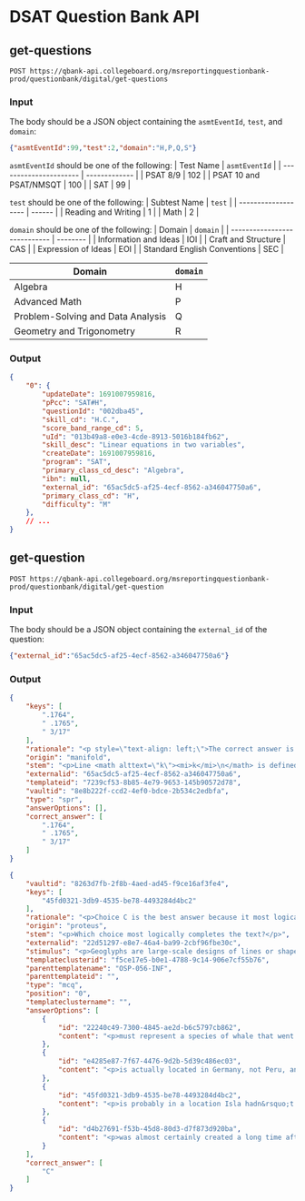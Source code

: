 # DSAT Question Bank API

## get-questions

```
POST https://qbank-api.collegeboard.org/msreportingquestionbank-prod/questionbank/digital/get-questions
```

### Input

The body should be a JSON object containing the `asmtEventId`, `test`, and `domain`:
```json
{"asmtEventId":99,"test":2,"domain":"H,P,Q,S"}
```

`asmtEventId` should be one of the following:
| Test Name              | `asmtEventId` |
| ---------------------- | ------------- |
| PSAT 8/9               | 102           |
| PSAT 10 and PSAT/NMSQT | 100           |
| SAT                    | 99            |

`test` should be one of the following:
| Subtest Name        | `test` |
| ------------------- | ------ |
| Reading and Writing | 1      |
| Math                | 2      |

`domain` should be one of the following:
| Domain                       | `domain` |
| ---------------------------- | -------- |
| Information and Ideas        | IOI      |
| Craft and Structure          | CAS      |
| Expression of Ideas          | EOI      |
| Standard English Conventions | SEC      |

| Domain                            | `domain` |
| --------------------------------- | -------- |
| Algebra                           | H        |
| Advanced Math                     | P        |
| Problem-Solving and Data Analysis | Q        |
| Geometry and Trigonometry         | R        |

### Output

```json
{
	"0": {
		"updateDate": 1691007959816,
		"pPcc": "SAT#H",
		"questionId": "002dba45",
		"skill_cd": "H.C.",
		"score_band_range_cd": 5,
		"uId": "013b49a8-e0e3-4cde-8913-5016b184fb62",
		"skill_desc": "Linear equations in two variables",
		"createDate": 1691007959816,
		"program": "SAT",
		"primary_class_cd_desc": "Algebra",
		"ibn": null,
		"external_id": "65ac5dc5-af25-4ecf-8562-a346047750a6",
		"primary_class_cd": "H",
		"difficulty": "M"
	},
    // ...
}
```

## get-question

```
POST https://qbank-api.collegeboard.org/msreportingquestionbank-prod/questionbank/digital/get-question
```

### Input

The body should be a JSON object containing the `external_id` of the question:
```json
{"external_id":"65ac5dc5-af25-4ecf-8562-a346047750a6"}
```

### Output

```json
{
	"keys": [
		".1764",
		" .1765",
		" 3/17"
	],
	"rationale": "<p style=\"text-align: left;\">The correct answer is <math alttext=\"three seventeenths\"><mfrac>\n\t<mn>3</mn>\n\t<mn>17</mn>\n</mfrac>\n</math>. It&rsquo;s given that line <math alttext=\"j\"><mi>j</mi>\n</math> is perpendicular to line <math alttext=\"k\"><mi>k</mi>\n</math> in the <em>xy</em>-plane. This means that the slope of line <math alttext=\"j\"><mi>j</mi>\n</math> is the negative reciprocal of the slope of line <math alttext=\"k\"><mi>k</mi>\n</math>. The equation of line <math alttext=\"k\"><mi>k</mi>\n</math>, <math alttext=\"y equals minus StartFraction 17 Over 3 EndFraction x plus 5\"><mi>y</mi><mo>=</mo><mo>-</mo><mfrac><mn>17</mn><mn>3</mn></mfrac><mi>x</mi><mo>+</mo><mn>5</mn></math>, is written in slope-intercept form <math alttext=\"y equals m x plus b\"><mrow>\n\t<mi>y</mi>\n\t<mo>=</mo>\n\t<mrow>\n\t\t<mrow>\n\t\t\t<mi>m</mi>\n\t\t\t<mi>x</mi>\n\t\t</mrow>\n\t\t<mo>+</mo>\n\t\t<mi>b</mi>\n\t</mrow>\n</mrow>\n</math>, where <math alttext=\"m\"><mi>m</mi>\n</math> is the slope of the line and <math alttext=\"b\"><mi>b</mi>\n</math> is the <em>y</em>-coordinate of the <em>y</em>-intercept of the line. It follows that the slope of line <math alttext=\"k\"><mi>k</mi>\n</math> is <math alttext=\"negative StartFraction 17 Over 3 EndFraction\"><mrow>\n\t<mo>-</mo>\n\t<mfrac>\n\t\t<mn>17</mn>\n\t\t<mn>3</mn>\n\t</mfrac>\n</mrow>\n</math>. The negative reciprocal of a number is <math alttext=\"negative 1\"><mo>-</mo><mn>1</mn>\n</math> divided by the number. Therefore, the negative reciprocal of <math alttext=\"negative StartFraction 17 Over 3 EndFraction\"><mrow>\n\t<mo>-</mo>\n\t<mfrac>\n\t\t<mn>17</mn>\n\t\t<mn>3</mn>\n\t</mfrac>\n</mrow>\n</math> is <math alttext=\"StartStartFraction negative 1 OverOver negative StartFraction 17 Over 3 EndFraction EndEndFraction\"><mfrac><mrow><mo>-</mo><mn>1</mn></mrow><mrow><mo>-</mo><mstyle displaystyle=\"true\"><mfrac><mn>17</mn><mn>3</mn></mfrac></mstyle></mrow></mfrac></math>, or <math alttext=\"three seventeenths\"><mfrac>\n\t<mn>3</mn>\n\t<mn>17</mn>\n</mfrac>\n</math>. Thus, the slope of line <math alttext=\"j\"><mi>j</mi>\n</math> is <math alttext=\"three seventeenths\"><mfrac>\n\t<mn>3</mn>\n\t<mn>17</mn>\n</mfrac>\n</math>. Note that 3/17, .1764, .1765, and 0.176 are examples of ways to enter a correct answer.</p>",
	"origin": "manifold",
	"stem": "<p>Line <math alttext=\"k\"><mi>k</mi>\n</math> is defined by <math alttext=\"y equals minus StartFraction 17 Over 3 EndFraction x plus 5\"><mi>y</mi><mo>=</mo><mo>-</mo><mfrac><mrow><mn>17</mn></mrow><mrow><mn>3</mn></mrow></mfrac><mi>x</mi><mo>+</mo><mrow><mn>5</mn></mrow></math>. Line <math alttext=\"j\"><mi>j</mi>\n</math> is perpendicular to line <math alttext=\"k\"><mi>k</mi>\n</math> in the <em>xy</em>-plane. What is the slope of line <math alttext=\"j\"><mi>j</mi>\n</math>?</p>",
	"externalid": "65ac5dc5-af25-4ecf-8562-a346047750a6",
	"templateid": "7239cf53-8b85-4e79-9653-145b90572d78",
	"vaultid": "8e8b222f-ccd2-4ef0-bdce-2b534c2edbfa",
	"type": "spr",
	"answerOptions": [],
	"correct_answer": [
		".1764",
		" .1765",
		" 3/17"
	]
}
```

```json
{
	"vaultid": "8263d7fb-2f8b-4aed-ad45-f9ce16af3fe4",
	"keys": [
		"45fd0321-3db9-4535-be78-4493284d4bc2"
	],
	"rationale": "<p>Choice C is the best answer because it most logically completes the text&rsquo;s discussion of Johny Isla and the whalelike geoglyph. The text indicates that the German exhibit about the Nazca Lines included a photograph showing a whalelike geoglyph that Isla hadn&rsquo;t known about before attending the exhibit, even though Isla &ldquo;specializes in&rdquo; Nazca Lines geoglyphs. Given his expertise, and his surprise at being unfamiliar with the whale glyph, the text strongly suggests that Isla believed he would have noticed the glyph if he had been to its location. Thus, the text implies that the whalelike geoglyph is likely in a location Isla had not previously been to.&nbsp; &nbsp;</p><p>Choice A is incorrect because the text doesn&rsquo;t address either the species of whale that the geoglyph is meant to represent or its relationship to the earliest humans in the area that is now Peru. Choice B is incorrect. Although the text indicates that the photograph of the whalelike geoglyph was on display at a &ldquo;German exhibit,&rdquo; that exhibit was specifically &ldquo;about the Nazca Lines,&rdquo; which the text indicates are located in Peru. Choice D is incorrect. Although the text does indicate that the glyphs were created &ldquo;over a period of many centuries,&rdquo; the text doesn&rsquo;t address when in that period of time any particular glyphs were created. </p>",
	"origin": "proteus",
	"stem": "<p>Which choice most logically completes the text?</p>",
	"externalid": "22d51297-e8e7-46a4-ba99-2cbf96fbe30c",
	"stimulus": "<p>Geoglyphs are large-scale designs of lines or shapes created in a natural landscape. The Nazca Lines were created in the Nazca Desert in Peru by several Indigenous civilizations over a period of many centuries. Peruvian archaeologist Johny Isla specializes in these geoglyphs. At a German exhibit about the Nazca Lines, he saw an old photograph of a large geoglyph of a whalelike figure and was surprised that he didn&rsquo;t recognize it. Isla returned to Peru and used a drone to search a wide area, looking for the figure from the air. This approach suggests that Isla thought that if he hadn&rsquo;t already seen it, the whalelike geoglyph <span aria-hidden=\"true\">______</span><span class=\"sr-only\">blank</span></p>",
	"templateclusterid": "f5ce17e5-b0e1-4788-9c14-906e7cf55b76",
	"parenttemplatename": "OSP-056-INF",
	"parenttemplateid": "",
	"type": "mcq",
	"position": "0",
	"templateclustername": "",
	"answerOptions": [
		{
			"id": "22240c49-7300-4845-ae2d-b6c5797cb862",
			"content": "<p>must represent a species of whale that went extinct before there were any people in Peru.</p>"
		},
		{
			"id": "e4285e87-7f67-4476-9d2b-5d39c486ec03",
			"content": "<p>is actually located in Germany, not Peru, and isn&rsquo;t part of the Nazca Lines at all.</p>"
		},
		{
			"id": "45fd0321-3db9-4535-be78-4493284d4bc2",
			"content": "<p>is probably in a location Isla hadn&rsquo;t ever come across while on the ground.</p>"
		},
		{
			"id": "d4b27691-f53b-45d8-80d3-d7f873d920ba",
			"content": "<p>was almost certainly created a long time after the other Nazca Lines geoglyphs were created.</p>"
		}
	],
	"correct_answer": [
		"C"
	]
}
```